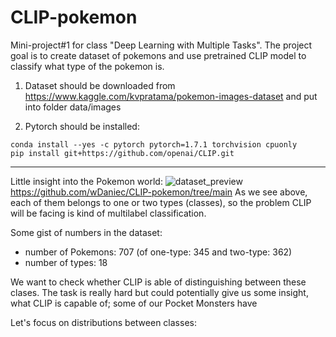 # CLIP-pokemon
Mini-project#1 for class "Deep Learning with Multiple Tasks". The project goal is to create dataset of pokemons and use pretrained CLIP model to classify what type of the pokemon is. 


1. Dataset should be downloaded from https://www.kaggle.com/kvpratama/pokemon-images-dataset and put into folder
data/images

2. Pytorch should be installed:
```shell
conda install --yes -c pytorch pytorch=1.7.1 torchvision cpuonly
pip install git+https://github.com/openai/CLIP.git
```

---
Little insight into the Pokemon world:
![dataset_preview](https://github.com/wDaniec/CLIP-pokemon/tree/csv/figures_and_metrics/dataset_preview.png?raw=true)
https://github.com/wDaniec/CLIP-pokemon/tree/main
As we see above, each of them belongs to one or two types (classes), so the problem CLIP will be facing is kind of multilabel classification.

Some gist of numbers in the dataset:
- number of Pokemons:  707 (of one-type: 345 and two-type: 362)
- number of types: 18

We want to check whether CLIP is able of distinguishing between these clases.
The task is really hard but could potentially give us some insight, what CLIP is capable of;
some of our Pocket Monsters have  

Let's focus on distributions between classes:
